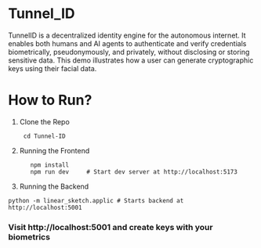# Tunnel_ID
TunnelID is a decentralized identity engine for the autonomous internet. It enables both humans and AI agents to authenticate and verify credentials biometrically, pseudonymously, and privately, without disclosing or storing sensitive data.
This demo illustrates how a user can generate cryptographic keys using their facial data.
# How to Run?
1. Clone the Repo
   ```git clone https://github.com/your-org/Tunnel-ID.git
    cd Tunnel-ID
   ```
2. Running the Frontend
   ``` cd Frontend
      npm install
      npm run dev     # Start dev server at http://localhost:5173
   ```
3. Running the Backend
```pip install -r requirements.txt
python -m linear_sketch.applic # Starts backend at http://localhost:5001
```
### Visit http://localhost:5001 and create keys with your biometrics

